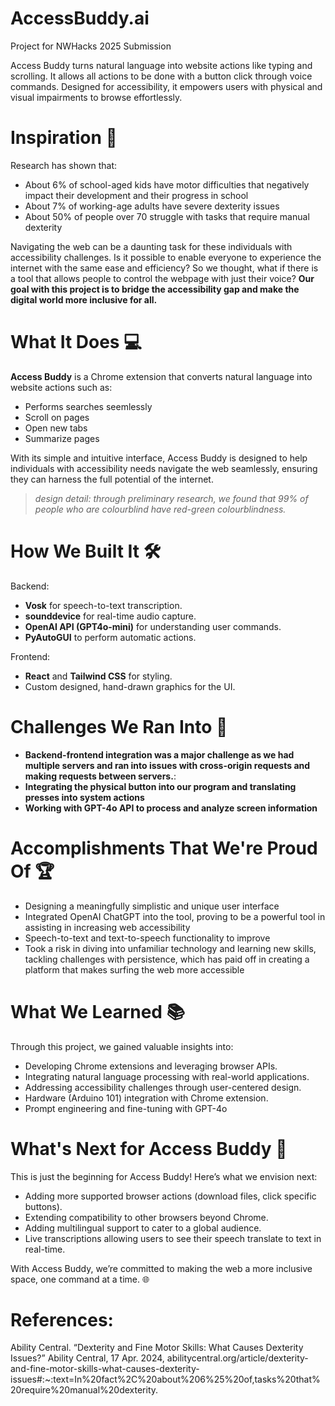 # AccessBuddy.ai
Project for NWHacks 2025 Submission

Access Buddy turns natural language into website actions like typing and scrolling. It allows all actions to be done with a button click through voice commands. Designed for accessibility, it empowers users with physical and visual impairments to browse effortlessly.

# Inspiration 🌟
Research has shown that:
- About 6% of school-aged kids have motor difficulties that negatively impact their development and their progress in school
- About 7% of working-age adults have severe dexterity issues
- About 50% of people over 70 struggle with tasks that require manual dexterity

Navigating the web can be a daunting task for these individuals with accessibility challenges. Is it possible to enable everyone to experience the internet with the same ease and efficiency? So we thought, what if there is a tool that allows people to control the webpage with just their voice? **Our goal with this project is to bridge the accessibility gap and make the digital world more inclusive for all.**

# What It Does 💻
**Access Buddy** is a Chrome extension that converts natural language into website actions such as:
- Performs searches seemlessly
- Scroll on pages
- Open new tabs
- Summarize pages

With its simple and intuitive interface, Access Buddy is designed to help individuals with accessibility needs navigate the web seamlessly, ensuring they can harness the full potential of the internet.

>*design detail: through preliminary research, we found that 99% of people who are colourblind have red-green colourblindness.*

# How We Built It 🛠️
Backend:
- **Vosk** for speech-to-text transcription.
- **sounddevice** for real-time audio capture.
- **OpenAI API (GPT4o-mini)** for understanding user commands.
- **PyAutoGUI** to perform automatic actions.

Frontend:
- **React** and **Tailwind CSS** for styling.
- Custom designed, hand-drawn graphics for the UI.

# Challenges We Ran Into 🚧
- **Backend-frontend integration was a major challenge as we had multiple servers and ran into issues with cross-origin requests and making requests between servers.**:
- **Integrating the physical button into our program and translating presses into system actions**
- **Working with GPT-4o API to process and analyze screen information**

# Accomplishments That We're Proud Of 🏆
- Designing a meaningfully simplistic and unique user interface
- Integrated OpenAI ChatGPT into the tool, proving to be a powerful tool in assisting in increasing web accessibility
- Speech-to-text and text-to-speech functionality to improve 
- Took a risk in diving into unfamiliar technology and learning new skills, tackling challenges with persistence, which has paid off in creating a platform that makes surfing the web more accessible

# What We Learned 📚
Through this project, we gained valuable insights into:
- Developing Chrome extensions and leveraging browser APIs.
- Integrating natural language processing with real-world applications.
- Addressing accessibility challenges through user-centered design.
- Hardware (Arduino 101) integration with Chrome extension.
- Prompt engineering and fine-tuning with GPT-4o

# What's Next for Access Buddy 🚀
This is just the beginning for Access Buddy! Here’s what we envision next:
- Adding more supported browser actions (download files, click specific buttons).
- Extending compatibility to other browsers beyond Chrome.
- Adding multilingual support to cater to a global audience.
- Live transcriptions allowing users to see their speech translate to text in real-time.

With Access Buddy, we’re committed to making the web a more inclusive space, one command at a time. 🌐

# References:
Ability Central. “Dexterity and Fine Motor Skills: What Causes Dexterity Issues?” Ability Central, 17 Apr. 2024, abilitycentral.org/article/dexterity-and-fine-motor-skills-what-causes-dexterity-issues#:~:text=In%20fact%2C%20about%206%25%20of,tasks%20that%20require%20manual%20dexterity. 
